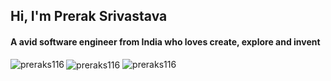 <h2 align="left">Hi, I'm Prerak Srivastava</h2>
<h4 align="left">A avid software engineer from India who loves create, explore and invent</h4>


<img align="left" src="https://github-readme-stats.vercel.app/api/top-langs?username=preraks116&show_icons=true&locale=en&layout=compact" alt="preraks116" />
<img align="center" src="https://github-readme-stats.vercel.app/api?username=preraks116&show_icons=true&locale=en" alt="preraks116" />
<img align="center" style="margin-top: -2px;" src="https://github-readme-streak-stats.herokuapp.com/?user=preraks116&" alt="preraks116" />

